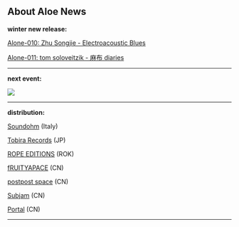 ## About Aloe News

**winter new release:** 

[Alone-010: Zhu Songjie - Electroacoustic Blues](https://aloerecords.bandcamp.com/album/electroacoustic-blues)

[Alone-011: tom soloveitzik - 麻布 diaries](https://aloerecords.bandcamp.com/album/diaries)

- - -

**next event:**

![](/images/uploads/poster-small-format.jpg)

[](https://aloerecords.bandcamp.com/album/muddy-ponds)[](https://aloerecords.bandcamp.com/album/muddy-ponds)

- - -

**distribution:**

[Soundohm](https://www.soundohm.com/label/aloe-records) (Italy)[](https://subjam.org/)[](https://subjam.org/)

[Tobira Records](https://tobirarecords.com/) (JP) 

[ROPE EDITIONS](https://www.ropeeditions.xyz/) (ROK)

[fRUITYAPACE](https://www.google.com.hk/maps/place/Fruityspace/@39.92591,116.41061,15z/data=!4m2!3m1!1s0x0:0xd96cb6b2f243002d?sa=X&ved=1t:2428&ictx=111) (CN) 

[postpost space](https://3ssstudios.com/pages/store) (CN) 

[Subjam](https://subjam.org/) (CN) 

[Portal](https://www.instagram.com/portal_canton/) (CN) 

- - -
